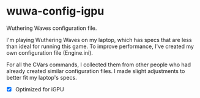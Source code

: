 # wuwa-config-igpu
Wuthering Waves configuration file.

I'm playing Wuthering Waves on my laptop, which has specs that are less than ideal for running this game. To improve performance, I've created my own configuration file (Engine.ini).

For all the CVars commands, I collected them from other people who had already created similar configuration files. I made slight adjustments to better fit my laptop's specs.

- [x] Optimized for iGPU
